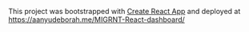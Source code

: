 This project was bootstrapped with [Create React App](https://github.com/facebook/create-react-app) and deployed at https://aanyudeborah.me/MIGRNT-React-dashboard/ 

